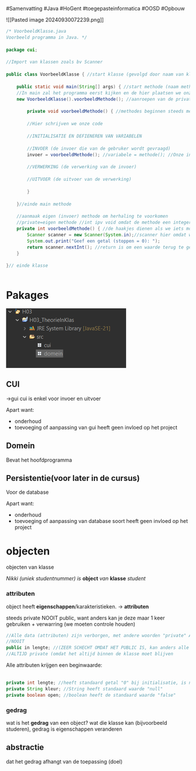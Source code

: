 #Samenvatting #Java #HoGent #toegepasteinformatica #OOSD #Opbouw

![[Pasted image 20240930072239.png]]

```java
/* VoorbeeldKlasse.java
Voorbeeld programma in Java. */

package cui;

//Import van klassen zoals bv Scanner

public class VoorbeeldKlasse { //start klasse (gevolgd door naam van klasse (zelfde naam als (klasse) java bestand))

	public static void main(String[] args) { //start methode (naam methode start steeds met kleine letter)
	//In main zal het programma eerst kijken en de hier plaatsen we onze (private) methode in die eerst moet uitgevoerd worden
	new VoorbeeldKlasse().voorbeeldMethode(); //aanroepen van de private methode door new HoofdKlasse().privateMethodeNaam
		
		private void voorbeeldMethode() { //methodes beginnen steeds met een kleine letter

		//Hier schrijven we onze code

		//INITIALISATIE EN DEFIENEREN VAN VARIABELEN

		//INVOER (de invoer die van de gebruker wordt gevraagd)
		invoer = voorbeeldMethode(); //variabele = methode(); //Onze invoer gaan we steeds met methode doen

		//VERWERKING (de verwerking van de invoer)

		//UITVOER (de uitvoer van de verwerking)

		}

	}//einde main methode

	//aanmaak eigen (invoer) methode om herhaling te voorkomen
	//private=eigen methode //int ipv void omdat de methode een integer moet terug geven
	private int voorbeeldMethode() { //de haakjes dienen als we iets moeten meegeven met de methode
		Scanner scanner = new Scanner(System.in);//scanner hier omdat we de scanner enkel in geefGetal Methode gebruiken
		System.out.print("Geef een getal (stoppen = 0): ");
		return scanner.nextInt(); //return is om een waarde terug te geven uit mijn methode na het uitvoeren van de methode
	}
	
}// einde klasse



```

# Pakages

![](../attachments/20241014102133.png)
## CUI

->gui
cui is enkel voor invoer en uitvoer


Apart want:
- onderhoud
- toevoeging of aanpassing van gui heeft geen invloed op het project

## Domein

Bevat het hoofdprogramma

## Persistentie(voor later in de cursus)
Voor de database

Apart want:
- onderhoud
- toevoeging of aanpassing van database soort heeft geen invloed op het project


# objecten

objecten van klasse

*Nikki (uniek studentnummer) is* **object** *van* **klasse** *student*

### attributen
object heeft **eigenschappen**/karakteristieken. -> **attributen**

steeds private NOOIT public, want anders kan je deze maar 1 keer gebruiken + verwarring (we moeten controle houden)
```java
//Alle data (attributen) zijn verborgen, met andere woorden "private" ALTIJD
//NOOIT
public in lengte; //(ZEER SCHECHT OMDAT HET PUBLIC IS, kan anders alle ongewenste waarden ontvangen)
//ALTIJD private (omdat het altijd binnen de klasse moet blijven

```

Alle attributen krijgen een beginwaarde:
```java

private int lengte; //heeft standaard getal "0" bij initialisatie, is nooit leeg
private String kleur; //String heeft standaard waarde "null"
private boolean open; //boolean heeft de standaard waarde "false"

```
### gedrag
wat is het **gedrag** van een object? wat die klasse kan (bijvoorbeeld studeren), gedrag is eigenschappen veranderen


## abstractie

dat het gedrag afhangt van de toepassing (doel)


